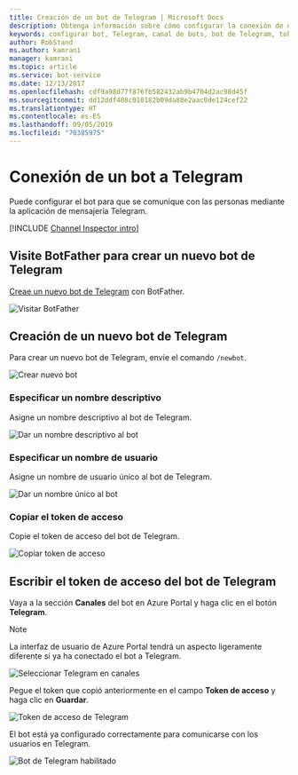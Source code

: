 ```yaml
---
title: Creación de un bot de Telegram | Microsoft Docs
description: Obtenga información sobre cómo configurar la conexión de un bot a Telegram.
keywords: configurar bot, Telegram, canal de bots, bot de Telegram, token de acceso
author: RobStand
ms.author: kamrani
manager: kamrani
ms.topic: article
ms.service: bot-service
ms.date: 12/13/2017
ms.openlocfilehash: cdf9a98d77f876fb582432ab9b4704d2ac98d45f
ms.sourcegitcommit: dd12ddf408c010182b09da88e2aac0de124cef22
ms.translationtype: HT
ms.contentlocale: es-ES
ms.lasthandoff: 09/05/2019
ms.locfileid: "70385975"
---
```

# <a name="connect-a-bot-to-telegram"></a>Conexión de un bot a Telegram

Puede configurar el bot para que se comunique con las personas mediante la aplicación de mensajería Telegram.

[!INCLUDE [Channel Inspector intro](~/includes/snippet-channel-inspector.md)]

## <a name="visit-the-bot-father-to-create-a-new-telegram-bot"></a>Visite BotFather para crear un nuevo bot de Telegram

<a href="https://telegram.me/botfather" target="_blank">Creae un nuevo bot de Telegram</a> con BotFather.

![Visitar BotFather](~/media/channels/tg-StepVisitBotFather.png)

## <a name="create-a-new-telegram-bot"></a>Creación de un nuevo bot de Telegram
Para crear un nuevo bot de Telegram, envíe el comando `/newbot`.

![Crear nuevo bot](~/media/channels/tg-StepNewBot.png)

### <a name="specify-a-friendly-name"></a>Especificar un nombre descriptivo

Asigne un nombre descriptivo al bot de Telegram.

![Dar un nombre descriptivo al bot](~/media/channels/tg-StepNameBot.png)

### <a name="specify-a-username"></a>Especificar un nombre de usuario

Asigne un nombre de usuario único al bot de Telegram.

![Dar un nombre único al bot](~/media/channels/tg-StepUsername.png)

### <a name="copy-the-access-token"></a>Copiar el token de acceso

Copie el token de acceso del bot de Telegram.

![Copiar token de acceso](~/media/channels/tg-StepBotCreated.png)

## <a name="enter-the-telegram-bots-access-token"></a>Escribir el token de acceso del bot de Telegram

Vaya a la sección **Canales** del bot en Azure Portal y haga clic en el botón **Telegram**. 

> [!NOTE]
>  La interfaz de usuario de Azure Portal tendrá un aspecto ligeramente diferente si ya ha conectado el bot a Telegram. 

![Seleccionar Telegram en canales](~/media/channels/tg-connectBot-Azure.png)

Pegue el token que copió anteriormente en el campo **Token de acceso** y haga clic en **Guardar**.

![Token de acceso de Telegram](~/media/channels/tg-accessToken-Azure.png)

El bot está ya configurado correctamente para comunicarse con los usuarios en Telegram. 

![Bot de Telegram habilitado](~/media/channels/tg-botEnabled-Azure.png)
